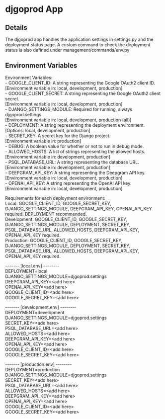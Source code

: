 # djgoprod App

## Details
The djgoprod app handles the application settings in settings.py and the deployment status page. A custom command to check the deployment status is also defined under management/commands/env.py

## Environment Variables

Environment Variables:  
    - GOOGLE_CLIENT_ID: A string representing the Google OAuth2 client ID.  
        [Environment variable in: local, development, production]  
    - GOOGLE_CLIENT_SECRET: A string representing the Google OAuth2 client secret.  
        [Environment variable in: local, development, production]  
    - DJANGO_SETTINGS_MODULE: Required for running, always djgoprod.settings  
        [Environment variable in: local, development, production (all)]  
    - DEPLOYMENT: A string representing the deployment environment.  
        [Options: local, development, production]  
    - SECRET_KEY: A secret key for the Django project.  
        [Environment variable in: production]  
    - DEBUG: A boolean value for whether or not to run in debug mode.  
    - ALLOWED_HOSTS: A list of strings representing the allowed hosts.  
        [Environment variable in: development, production]  
    - PSQL_DATABASE_URL: A string representing the database URL.  
        [Environment variable in: development, production]  
    - DEEPGRAM_API_KEY: A string representing the Deepgram API key.  
        [Environment variable in: local, development, production]  
    - OPENAI_API_KEY: A string representing the OpenAI API key.  
        [Environment variable in: local, development, production]  


Requirements for each deployment environment:  
    Local: GOOGLE_CLIENT_ID, GOOGLE_SECRET_KEY, DJANGO_SETTINGS_MODULE, DEEPGRAM_API_KEY, OPENAI_API_KEY required. DEPLOYMENT recommended.  
    Development: GOOGLE_CLIENT_ID, GOOGLE_SECRET_KEY, DJANGO_SETTINGS_MODULE, DEPLOYMENT, SECRET_KEY, PSQL_DATABASE_URL, ALLOWED_HOSTS, DEEPGRAM_API_KEY, OPENAI_API_KEY required.  
    Production: GOOGLE_CLIENT_ID, GOOGLE_SECRET_KEY, DJANGO_SETTINGS_MODULE, DEPLOYMENT, SECRET_KEY, PSQL_DATABASE_URL, ALLOWED_HOSTS, DEEPGRAM_API_KEY, OPENAI_API_KEY required.  


------- [local.env] --------  
DEPLOYMENT=local  
DJANGO_SETTINGS_MODULE=djgoprod.settings  
DEEPGRAM_API_KEY=\<add here\>  
OPENAI_API_KEY=\<add here\>  
GOOGLE_CLIENT_ID=\<add here\>  
GOOGLE_SECRET_KEY=\<add here\>  

------- [development.env] --------  
DEPLOYMENT=development  
DJANGO_SETTINGS_MODULE=djgoprod.settings  
SECRET_KEY=\<add here\>  
PSQL_DATABASE_URL=\<add here\>  
ALLOWED_HOSTS=\<add here\>  
DEEPGRAM_API_KEY=\<add here\>  
OPENAI_API_KEY=\<add here\>  
GOOGLE_CLIENT_ID=\<add here\>  
GOOGLE_SECRET_KEY=\<add here\>  

------- [production.env] --------  
DEPLOYMENT=production  
DJANGO_SETTINGS_MODULE=djgoprod.settings  
SECRET_KEY=\<add here\>  
PSQL_DATABASE_URL=\<add here\>  
ALLOWED_HOSTS=\<add here\>  
DEEPGRAM_API_KEY=\<add here\>  
OPENAI_API_KEY=\<add here\>  
GOOGLE_CLIENT_ID=\<add here\>  
GOOGLE_SECRET_KEY=\<add here\>  